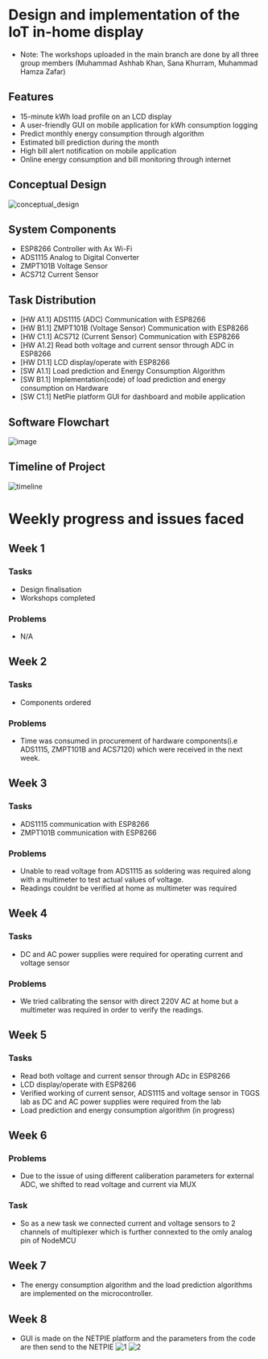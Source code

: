 # Design and implementation of the IoT in-home display
- Note: The workshops uploaded in the main branch are done by all three group members (Muhammad Ashhab Khan, Sana Khurram, Muhammad Hamza Zafar)
## Features 
- 15-minute kWh load profile on an LCD display
- A user-friendly GUI on mobile application for kWh consumption logging 
- Predict monthly energy consumption through algorithm
- Estimated bill prediction during the month
- High bill alert notification on mobile application
- Online energy consumption and bill monitoring through internet
## Conceptual Design 
![conceptual_design](https://user-images.githubusercontent.com/30025620/158118174-94ccc38f-40c2-4ccc-a24d-6c9c8ddffe8f.png)
## System Components
- ESP8266 Controller with Ax Wi-Fi
- ADS1115 Analog to Digital Converter
- ZMPT101B Voltage Sensor
- ACS712 Current Sensor
## Task Distribution
- [HW A1.1]  ADS1115 (ADC) Communication with ESP8266
- [HW B1.1]  ZMPT101B (Voltage Sensor) Communication with ESP8266
- [HW C1.1]  ACS712 (Current Sensor) Communication with ESP8266
- [HW A1.2]  Read both voltage and current sensor through ADC in ESP8266
- [HW D1.1]  LCD display/operate with ESP8266
- [SW A1.1]  Load prediction and Energy Consumption Algorithm
- [SW B1.1]  Implementation(code) of load prediction and energy consumption on Hardware
- [SW C1.1]  NetPie platform GUI for dashboard and mobile application
## Software Flowchart
![image](https://user-images.githubusercontent.com/30025620/158118542-af3b5956-dbc1-419e-a746-72fb8b43d2b8.png)
## Timeline of Project 
![timeline](https://user-images.githubusercontent.com/30025620/158118685-111221d4-c112-4ca1-9225-d90da078178c.png)
# Weekly progress and issues faced
## Week 1
### Tasks
- Design finalisation 
- Workshops completed
### Problems
- N/A 
## Week 2
### Tasks 
- Components ordered
### Problems
- Time was consumed in procurement of hardware components(i.e ADS1115, ZMPT101B and ACS7120) which were received in the next week.
## Week 3
### Tasks 
- ADS1115 communication with ESP8266
- ZMPT101B communication with ESP8266
### Problems
- Unable to read voltage from ADS1115 as soldering was required along with a multimeter to test actual values of voltage. 
- Readings couldnt be verified at home as multimeter was required
## Week 4 
### Tasks 
- DC and AC power supplies were required for operating current and voltage sensor 
### Problems
- We tried calibrating the sensor with direct 220V AC at home but a multimeter was required in order to verify the readings. 
## Week 5 
### Tasks 
- Read both voltage and current sensor through ADc in ESP8266
- LCD display/operate with ESP8266
- Verified working of current sensor, ADS1115 and voltage sensor in TGGS lab as DC and AC power supplies were required from the lab  
- Load prediction and energy consumption algorithm (in progress)

## Week 6
### Problems
- Due to the issue of using different caliberation parameters for external ADC, we shifted to read voltage and current via MUX
### Task
- So as a new task we connected current and voltage sensors to 2 channels of multiplexer which is further connexted to the omly analog pin of NodeMCU
## Week 7
 - The energy consumption algorithm and the load prediction algorithms are implemented on the microcontroller.
## Week 8
 - GUI is made on the NETPIE platform and the parameters from the code are then send to the NETPIE
![1](https://user-images.githubusercontent.com/41298576/161098615-6d3255c9-f6e6-426b-aa62-10c5ddfcd59c.jpeg)
![2](https://user-images.githubusercontent.com/41298576/161098638-45c66744-c548-468f-a5fb-298194845449.jpeg)

